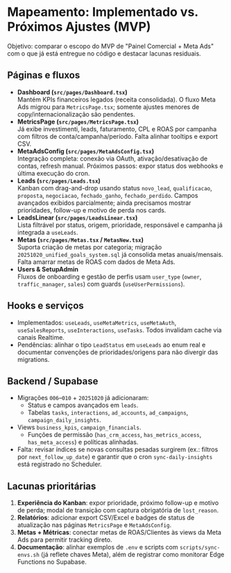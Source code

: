 # Mapeamento: Implementado vs. Próximos Ajustes (MVP)

Objetivo: comparar o escopo do MVP de "Painel Comercial + Meta Ads" com o que já está entregue no código e destacar lacunas residuais.

## Páginas e fluxos
- **Dashboard (`src/pages/Dashboard.tsx`)**  
  Mantém KPIs financeiros legados (receita consolidada). O fluxo Meta Ads migrou para `MetricsPage.tsx`; somente ajustes menores de copy/internacionalização são pendentes.
- **MetricsPage (`src/pages/MetricsPage.tsx`)**  
  Já exibe investimenti, leads, faturamento, CPL e ROAS por campanha com filtros de conta/campanha/período. Falta alinhar tooltips e export CSV.
- **MetaAdsConfig (`src/pages/MetaAdsConfig.tsx`)**  
  Integração completa: conexão via OAuth, ativação/desativação de contas, refresh manual. Próximos passos: expor status dos webhooks e última execução do cron.
- **Leads (`src/pages/Leads.tsx`)**  
  Kanban com drag-and-drop usando status `novo_lead`, `qualificacao`, `proposta`, `negociacao`, `fechado_ganho`, `fechado_perdido`. Campos avançados exibidos parcialmente; ainda precisamos mostrar prioridades, follow-up e motivo de perda nos cards.
- **LeadsLinear (`src/pages/LeadsLinear.tsx`)**  
  Lista filtrável por status, origem, prioridade, responsável e campanha já integrada a `useLeads`.
- **Metas (`src/pages/Metas.tsx` / `MetasNew.tsx`)**  
  Suporta criação de metas por categoria; migração `20251020_unified_goals_system.sql` já consolida metas anuais/mensais. Falta amarrar metas de ROAS com dados de Meta Ads.
- **Users & SetupAdmin**  
  Fluxos de onboarding e gestão de perfis usam `user_type` (`owner`, `traffic_manager`, `sales`) com guards (`useUserPermissions`).

## Hooks e serviços
- Implementados: `useLeads`, `useMetaMetrics`, `useMetaAuth`, `useSalesReports`, `useInteractions`, `useTasks`. Todos invalidam cache via canais Realtime.
- Pendências: alinhar o tipo `LeadStatus` em `useLeads` ao enum real e documentar convenções de prioridades/origens para não divergir das migrations.

## Backend / Supabase
- Migrações `006`–`010` + `20251020` já adicionaram:
  - Status e campos avançados em `leads`.
  - Tabelas `tasks`, `interactions`, `ad_accounts`, `ad_campaigns`, `campaign_daily_insights`.
- Views `business_kpis`, `campaign_financials`.
  - Funções de permissão (`has_crm_access`, `has_metrics_access`, `has_meta_access`) e políticas alinhadas.
- Falta: revisar índices se novas consultas pesadas surgirem (ex.: filtros por `next_follow_up_date`) e garantir que o cron `sync-daily-insights` está registrado no Scheduler.

## Lacunas prioritárias
1. **Experiência do Kanban**: expor prioridade, próximo follow-up e motivo de perda; modal de transição com captura obrigatória de `lost_reason`.
2. **Relatórios**: adicionar export CSV/Excel e badges de status de atualização nas páginas `MetricsPage` e `MetaAdsConfig`.
3. **Metas + Métricas**: conectar metas de ROAS/Clientes às views da Meta Ads para permitir tracking direto.
4. **Documentação**: alinhar exemplos de `.env` e scripts com `scripts/sync-envs.sh` (já reflete chaves Meta), além de registrar como monitorar Edge Functions no Supabase.
